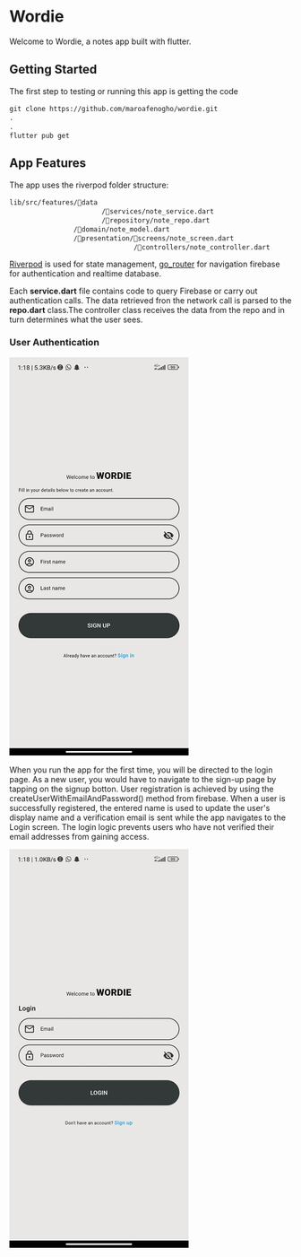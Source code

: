 # Wordie

Welcome to Wordie, a notes app built with flutter.

## Getting Started

The first step to testing or running this app is getting the code

    git clone https://github.com/maroafenogho/wordie.git
    .
    .
    flutter pub get

## App Features

The app uses the riverpod folder structure:

    lib/src/features/📁data
                           /📁services/note_service.dart
                           /📁repository/note_repo.dart
                    /📁domain/note_model.dart
                    /📁presentation/📁screens/note_screen.dart
                                   /📁controllers/note_controller.dart

<a href="https://pub.dev/packages/flutter_riverpod">Riverpod</a> is used for state management, <a href="https://pub.dev/packages/go_router">go_router</a> for navigation firebase for authentication and realtime database.

Each <strong>service.dart</strong> file contains code to query Firebase or carry out authentication calls. The data retrieved fron the network call is parsed to the <strong>repo.dart</strong> class.The controller class receives the data from the repo and in turn determines what the user sees.

### User Authentication
<img src="./sign_up_screen.jpg">

When you run the app for the first time, you will be directed to the login page. As a new user, you would have to navigate to the sign-up page by tapping on the signup botton. 
User registration is achieved by using the createUserWithEmailAndPassword() method from firebase. When a user is successfully registered, the entered name is used to update the user's display name and a verification email is sent while the app navigates to the Login screen. The login logic prevents users who have not verified their email addresses from gaining access.

<img src="./login_screen.jpg">
